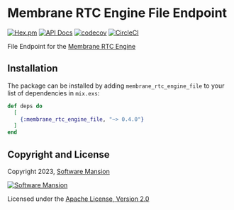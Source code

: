# Membrane RTC Engine File Endpoint

[![Hex.pm](https://img.shields.io/hexpm/v/membrane_rtc_engine_file.svg)](https://hex.pm/packages/membrane_rtc_engine_file)
[![API Docs](https://img.shields.io/badge/api-docs-yellow.svg?style=flat)](https://hexdocs.pm/membrane_rtc_engine_file)
[![codecov](https://codecov.io/gh/jellyfish-dev/membrane_rtc_engine/branch/master/graph/badge.svg?token=9F1XHHUY2B)](https://codecov.io/gh/jellyfish-dev/membrane_rtc_engine)
[![CircleCI](https://circleci.com/gh/jellyfish-dev/membrane_rtc_engine.svg?style=svg)](https://circleci.com/gh/jellyfish-dev/membrane_rtc_engine)

File Endpoint for the [Membrane RTC Engine](https://github.com/jellyfish-dev/membrane_rtc_engine)

## Installation

The package can be installed by adding `membrane_rtc_engine_file` to your list of dependencies in `mix.exs`:

```elixir
def deps do
  [
    {:membrane_rtc_engine_file, "~> 0.4.0"}
  ]
end
```

## Copyright and License

Copyright 2023, [Software Mansion](https://swmansion.com/?utm_source=git&utm_medium=readme&utm_campaign=membrane_rtc_engine)

[![Software Mansion](https://logo.swmansion.com/logo?color=white&variant=desktop&width=200&tag=membrane-github)](https://swmansion.com/?utm_source=git&utm_medium=readme&utm_campaign=membrane_rtc_engine)

Licensed under the [Apache License, Version 2.0](LICENSE)
